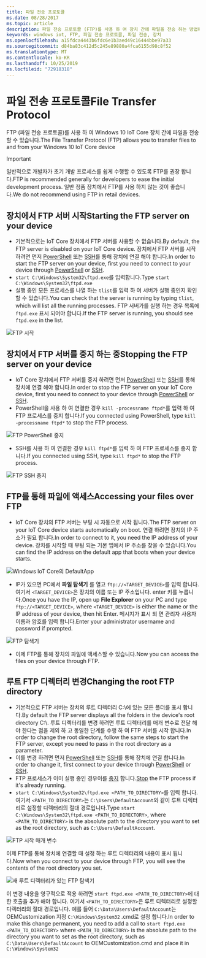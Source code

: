 ```yaml
---
title: 파일 전송 프로토콜
ms.date: 08/28/2017
ms.topic: article
description: 파일 전송 프로토콜 (FTP)를 사용 하 여 장치 간에 파일을 전송 하는 방법에 대해 알아봅니다.
keywords: windows iot, FTP, 파일 전송 프로토콜, 파일 전송, 장치
ms.openlocfilehash: a15fdca4443b6fdc6e1b3aed49c16444bbe97a33
ms.sourcegitcommit: d84ba83c412d5c245e89880a4fca6155d98c8f52
ms.translationtype: MT
ms.contentlocale: ko-KR
ms.lasthandoff: 10/25/2019
ms.locfileid: "72918318"
---
```

# <a name="file-transfer-protocol"></a><span data-ttu-id="982f2-104">파일 전송 프로토콜</span><span class="sxs-lookup"><span data-stu-id="982f2-104">File Transfer Protocol</span></span>
<span data-ttu-id="982f2-105">FTP (파일 전송 프로토콜)를 사용 하 여 Windows 10 IoT Core 장치 간에 파일을 전송할 수 있습니다.</span><span class="sxs-lookup"><span data-stu-id="982f2-105">The File Transfer Protocol (FTP) allows you to transfer files to and from your Windows 10 IoT Core device</span></span>

> [!IMPORTANT]
> <span data-ttu-id="982f2-106">일반적으로 개발자가 초기 개발 프로세스를 쉽게 수행할 수 있도록 FTP를 권장 합니다.</span><span class="sxs-lookup"><span data-stu-id="982f2-106">FTP is recommended generally for developers to ease the initial development process.</span></span> <span data-ttu-id="982f2-107">일반 정품 장치에서 FTP를 사용 하지 않는 것이 좋습니다.</span><span class="sxs-lookup"><span data-stu-id="982f2-107">We do not recommend using FTP in retail devices.</span></span>

## <a name="starting-the-ftp-server-on-your-device"></a><span data-ttu-id="982f2-108">장치에서 FTP 서버 시작</span><span class="sxs-lookup"><span data-stu-id="982f2-108">Starting the FTP server on your device</span></span>
* <span data-ttu-id="982f2-109">기본적으로는 IoT Core 장치에서 FTP 서버를 사용할 수 없습니다.</span><span class="sxs-lookup"><span data-stu-id="982f2-109">By default, the FTP server is disabled on your IoT Core device.</span></span>  <span data-ttu-id="982f2-110">장치에서 FTP 서버를 시작 하려면 먼저 [PowerShell](../connect-your-device/PowerShell.md) 또는 [SSH](../connect-your-device/SSH.md)를 통해 장치에 연결 해야 합니다.</span><span class="sxs-lookup"><span data-stu-id="982f2-110">In order to start the FTP server on your device, first you need to connect to your device through [PowerShell](../connect-your-device/PowerShell.md) or [SSH](../connect-your-device/SSH.md).</span></span>
* <span data-ttu-id="982f2-111">`start C:\Windows\System32\ftpd.exe`를 입력합니다.</span><span class="sxs-lookup"><span data-stu-id="982f2-111">Type `start C:\Windows\System32\ftpd.exe`</span></span>
* <span data-ttu-id="982f2-112">실행 중인 모든 프로세스를 나열 하는 `tlist`를 입력 하 여 서버가 실행 중인지 확인할 수 있습니다.</span><span class="sxs-lookup"><span data-stu-id="982f2-112">You can check that the server is running by typing `tlist`, which will list all the running processes.</span></span>  <span data-ttu-id="982f2-113">FTP 서버가를 실행 하는 경우 목록에 `ftpd.exe` 표시 되어야 합니다.</span><span class="sxs-lookup"><span data-stu-id="982f2-113">If the FTP server is running, you should see `ftpd.exe` in the list.</span></span>

![FTP 시작](../media/ftp/ftp_start.png)

## <a name="stopping-the-ftp-server-on-your-devicea-namestopftp"></a><span data-ttu-id="982f2-115">장치에서 FTP 서버를 중지 하는 중<a name="stopftp"/></span><span class="sxs-lookup"><span data-stu-id="982f2-115">Stopping the FTP server on your device<a name="stopftp"/></span></span>
* <span data-ttu-id="982f2-116">IoT Core 장치에서 FTP 서버를 중지 하려면 먼저 [PowerShell](../connect-your-device/PowerShell.md) 또는 [SSH](../connect-your-device/SSH.md)를 통해 장치에 연결 해야 합니다.</span><span class="sxs-lookup"><span data-stu-id="982f2-116">In order to stop the FTP server on your IoT Core device, first you need to connect to your device through [PowerShell](../connect-your-device/PowerShell.md) or [SSH](../connect-your-device/SSH.md).</span></span>
* <span data-ttu-id="982f2-117">PowerShell을 사용 하 여 연결한 경우 `kill -processname ftpd*`를 입력 하 여 FTP 프로세스를 중지 합니다.</span><span class="sxs-lookup"><span data-stu-id="982f2-117">If you connected using PowerShell, type `kill -processname ftpd*` to stop the FTP process.</span></span>

![FTP PowerShell 중지](../media/ftp/ftp_kill_powershell.png)

* <span data-ttu-id="982f2-119">SSH를 사용 하 여 연결한 경우 `kill ftpd*`를 입력 하 여 FTP 프로세스를 중지 합니다.</span><span class="sxs-lookup"><span data-stu-id="982f2-119">If you connected using SSH, type `kill ftpd*` to stop the FTP process.</span></span>

![FTP SSH 중지](../media/ftp/ftp_kill_ssh.png)

## <a name="accessing-your-files-over-ftp"></a><span data-ttu-id="982f2-121">FTP를 통해 파일에 액세스</span><span class="sxs-lookup"><span data-stu-id="982f2-121">Accessing your files over FTP</span></span>
* <span data-ttu-id="982f2-122">IoT Core 장치의 FTP 서버는 부팅 시 자동으로 시작 됩니다.</span><span class="sxs-lookup"><span data-stu-id="982f2-122">The FTP server on your IoT Core device starts automatically on boot.</span></span>  <span data-ttu-id="982f2-123">연결 하려면 장치의 IP 주소가 필요 합니다.</span><span class="sxs-lookup"><span data-stu-id="982f2-123">In order to connect to it, you need the IP address of your device.</span></span>  <span data-ttu-id="982f2-124">장치를 시작할 때 부팅 되는 기본 앱에서 IP 주소를 찾을 수 있습니다.</span><span class="sxs-lookup"><span data-stu-id="982f2-124">You can find the IP address on the default app that boots when your device starts.</span></span>

![Windows IoT Core의 DefaultApp](../media/ftp/DefaultApp.png)

* <span data-ttu-id="982f2-126">IP가 있으면 PC에서 **파일 탐색기** 를 열고 `ftp://<TARGET_DEVICE>`를 입력 합니다. 여기서 `<TARGET_DEVICE>`은 장치의 이름 또는 IP 주소입니다. enter 키를 누릅니다.</span><span class="sxs-lookup"><span data-stu-id="982f2-126">Once you have the IP, open up **File Explorer** on your PC and type `ftp://<TARGET_DEVICE>`, where `<TARGET_DEVICE>` is either the name or the IP address of your device, then hit Enter.</span></span>  <span data-ttu-id="982f2-127">메시지가 표시 되 면 관리자 사용자 이름과 암호를 입력 합니다.</span><span class="sxs-lookup"><span data-stu-id="982f2-127">Enter your administrator username and password if prompted.</span></span>

![FTP 탐색기](../media/ftp/ftp_explorer.png)

* <span data-ttu-id="982f2-129">이제 FTP를 통해 장치의 파일에 액세스할 수 있습니다.</span><span class="sxs-lookup"><span data-stu-id="982f2-129">Now you can access the files on your device through FTP.</span></span>

## <a name="changing-the-root-ftp-directory"></a><span data-ttu-id="982f2-130">루트 FTP 디렉터리 변경</span><span class="sxs-lookup"><span data-stu-id="982f2-130">Changing the root FTP directory</span></span>
* <span data-ttu-id="982f2-131">기본적으로 FTP 서버는 장치의 루트 디렉터리 C:\\에 있는 모든 폴더를 표시 합니다.</span><span class="sxs-lookup"><span data-stu-id="982f2-131">By default the FTP server displays all the folders in the device's root directory C:\\.</span></span>  <span data-ttu-id="982f2-132">루트 디렉터리를 변경 하려면 루트 디렉터리를 매개 변수로 전달 해야 한다는 점을 제외 하 고 동일한 단계를 수행 하 여 FTP 서버를 시작 합니다.</span><span class="sxs-lookup"><span data-stu-id="982f2-132">In order to change the root directory, follow the same steps to start the FTP server, except you need to pass in the root directory as a parameter.</span></span>
* <span data-ttu-id="982f2-133">이를 변경 하려면 먼저 [PowerShell](../connect-your-device/PowerShell.md) 또는 [SSH](../connect-your-device/SSH.md)를 통해 장치에 연결 합니다.</span><span class="sxs-lookup"><span data-stu-id="982f2-133">In order to change it, first connect to your device through [PowerShell](../connect-your-device/PowerShell.md) or [SSH](../connect-your-device/SSH.md).</span></span>
* <span data-ttu-id="982f2-134">FTP 프로세스가 이미 실행 중인 경우이를 [중지](#stopftp) 합니다.</span><span class="sxs-lookup"><span data-stu-id="982f2-134">[Stop](#stopftp) the FTP process if it's already running.</span></span>
* <span data-ttu-id="982f2-135">`start C:\Windows\System32\ftpd.exe <PATH_TO_DIRECTORY>`를 입력 합니다. 여기서 `<PATH_TO_DIRECTORY>`는 `C:\Users\DefaultAccount`와 같이 루트 디렉터리로 설정할 디렉터리의 절대 경로입니다.</span><span class="sxs-lookup"><span data-stu-id="982f2-135">Type `start C:\Windows\System32\ftpd.exe <PATH_TO_DIRECTORY>`, where `<PATH_TO_DIRECTORY>` is the absolute path to the directory you want to set as the root directory, such as `C:\Users\DefaultAccount`.</span></span>

![FTP 시작 매개 변수](../media/ftp/ftp_start_parameter.png)

<span data-ttu-id="982f2-137">이제 FTP를 통해 장치에 연결할 때 설정 하는 루트 디렉터리의 내용이 표시 됩니다.</span><span class="sxs-lookup"><span data-stu-id="982f2-137">Now when you connect to your device through FTP, you will see the contents of the root directory you set.</span></span>

![새 루트 디렉터리가 있는 FTP 탐색기](../media/ftp/ftp_explorer_parameter.png)

<span data-ttu-id="982f2-139">이 변경 내용을 영구적으로 적용 하려면 `start ftpd.exe <PATH_TO_DIRECTORY>`에 대 한 호출을 추가 해야 합니다. 여기서 `<PATH_TO_DIRECTORY>`은 루트 디렉터리로 설정할 디렉터리의 절대 경로입니다. 예를 들어 `C:\Data\Users\DefaultAccount`는 OEMCustomization 지정 `C:\Windows\System32` .cmd로 설정 합니다.</span><span class="sxs-lookup"><span data-stu-id="982f2-139">In order to make this change permanent, you need to add a call to `start ftpd.exe <PATH_TO_DIRECTORY>` where `<PATH_TO_DIRECTORY>` is the absolute path to the directory you want to set as the root directory, such as `C:\Data\Users\DefaultAccount` to OEMCustomization.cmd and place it in `C:\Windows\System32`</span></span>
